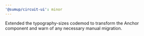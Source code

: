 ```yaml
---
'@sumup/circuit-ui': minor
---
```


Extended the typography-sizes codemod to transform the Anchor component and warn of any necessary manual migration.

